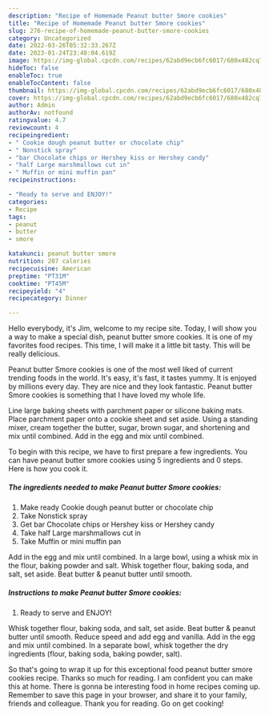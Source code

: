 ```yaml
---
description: "Recipe of Homemade Peanut butter Smore cookies"
title: "Recipe of Homemade Peanut butter Smore cookies"
slug: 276-recipe-of-homemade-peanut-butter-smore-cookies
category: Uncategorized
date: 2022-03-26T05:32:33.267Z
date: 2023-01-24T23:48:04.619Z
image: https://img-global.cpcdn.com/recipes/62abd9ecb6fc6017/680x482cq70/peanut-butter-smore-cookies-recipe-main-photo.jpg
hideToc: false
enableToc: true
enableTocContent: false
thumbnail: https://img-global.cpcdn.com/recipes/62abd9ecb6fc6017/680x482cq70/peanut-butter-smore-cookies-recipe-main-photo.jpg
cover: https://img-global.cpcdn.com/recipes/62abd9ecb6fc6017/680x482cq70/peanut-butter-smore-cookies-recipe-main-photo.jpg
author: Admin
authorAv: notfound
ratingvalue: 4.7
reviewcount: 4
recipeingredient:
- " Cookie dough peanut butter or chocolate chip"
- " Nonstick spray"
- "bar Chocolate chips or Hershey kiss or Hershey candy"
- "half Large marshmallows cut in"
- " Muffin or mini muffin pan"
recipeinstructions:

- "Ready to serve and ENJOY!"
categories:
- Recipe
tags:
- peanut
- butter
- smore

katakunci: peanut butter smore 
nutrition: 207 calories
recipecuisine: American
preptime: "PT31M"
cooktime: "PT45M"
recipeyield: "4"
recipecategory: Dinner

---
```



Hello everybody, it's Jim, welcome to my recipe site. Today, I will show you a way to make a special dish, peanut butter smore cookies. It is one of my favorites food recipes. This time, I will make it a little bit tasty. This will be really delicious.

Peanut butter Smore cookies is one of the most well liked of current trending foods in the world. It's easy, it's fast, it tastes yummy. It is enjoyed by millions every day. They are nice and they look fantastic. Peanut butter Smore cookies is something that I have loved my whole life.

Line large baking sheets with parchment paper or silicone baking mats. Place parchment paper onto a cookie sheet and set aside. Using a standing mixer, cream together the butter, sugar, brown sugar, and shortening and mix until combined. Add in the egg and mix until combined.


To begin with this recipe, we have to first prepare a few ingredients. You can have peanut butter smore cookies using 5 ingredients and 0 steps. Here is how you cook it.

<!--inarticleads1-->

##### The ingredients needed to make Peanut butter Smore cookies:

1. Make ready  Cookie dough peanut butter or chocolate chip
1. Take  Nonstick spray
1. Get bar Chocolate chips or Hershey kiss or Hershey candy
1. Take half Large marshmallows cut in
1. Take  Muffin or mini muffin pan


Add in the egg and mix until combined. In a large bowl, using a whisk mix in the flour, baking powder and salt. Whisk together flour, baking soda, and salt, set aside. Beat butter &amp; peanut butter until smooth. 

<!--inarticleads2-->

##### Instructions to make Peanut butter Smore cookies:


1. Ready to serve and ENJOY!

Whisk together flour, baking soda, and salt, set aside. Beat butter &amp; peanut butter until smooth. Reduce speed and add egg and vanilla. Add in the egg and mix until combined. In a separate bowl, whisk together the dry ingredients (flour, baking soda, baking powder, salt). 

So that's going to wrap it up for this exceptional food peanut butter smore cookies recipe. Thanks so much for reading. I am confident you can make this at home. There is gonna be interesting food in home recipes coming up. Remember to save this page in your browser, and share it to your family, friends and colleague. Thank you for reading. Go on get cooking!
